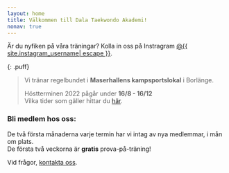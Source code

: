 ```yaml
---
layout: home
title: Välkommen till Dala Taekwondo Akademi!
nonav: true
---
```


Är du nyfiken på våra träningar? Kolla in oss på Instragram [@{{ site.instagram_username| escape }}](https://instagram.com/dala_tkd).

{: .puff}

> Vi tränar regelbundet i **Maserhallens kampsportslokal** i Borlänge.
>
> Höstterminen 2022 pågår under **16/8 - 16/12**  
> Vilka tider som gäller hittar du [här](/lokal-tid/#tid).

### Bli medlem hos oss:

De två första månaderna varje termin har vi intag av nya medlemmar, i mån om plats.  
De första två veckorna är **gratis** prova-på-träning!

Vid frågor, [kontakta oss](/foreningen).
